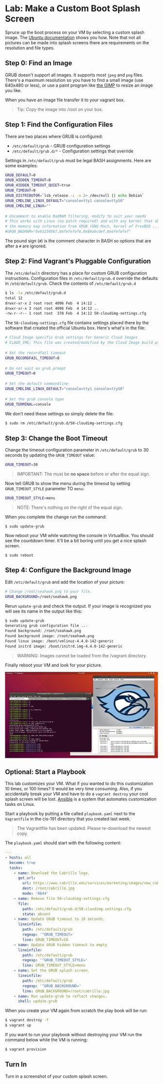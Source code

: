 # Lab: Make a Custom Boot Splash Screen 

Spruce up the boot process on your VM by selecting a custom splash image. The [Ubuntu documentation](https://help.ubuntu.com/community/Grub2/Displays) shows you how. Note that not all pictures can be made into splash screens there are requirements on the resolution and file types. 

## Step 0: Find an Image 

GRUB doesn't support all images. It supports most `jpeg` and `png` files. There's a maximum resolution so you have to find a small image (use 640x480 or less), or use a paint program like [the GIMP](http://www.gimp.org) to resize an image you like. 

When you have an image file transfer it to your vagrant box. 

> Tip: Copy the image into /root on your box.

## Step 1: Find the Configuration Files 

There are two places where GRUB is configured:

  * `/etc/default/grub` - GRUB configuration settings
  * `/etc/default/grub.d/*` - Configuration settings that override 
  
Settings in `/etc/default/grub` must be legal BASH assignments. Here are some examples:

```bash
GRUB_DEFAULT=0
GRUB_HIDDEN_TIMEOUT=0
GRUB_HIDDEN_TIMEOUT_QUIET=true
GRUB_TIMEOUT=0
GRUB_DISTRIBUTOR=`lsb_release -i -s 2> /dev/null || echo Debian`
GRUB_CMDLINE_LINUX_DEFAULT="console=tty1 console=ttyS0"
GRUB_CMDLINE_LINUX=""

# Uncomment to enable BadRAM filtering, modify to suit your needs
# This works with Linux (no patch required) and with any kernel that obtains
# the memory map information from GRUB (GNU Mach, kernel of FreeBSD ...)
#GRUB_BADRAM="0x01234567,0xfefefefe,0x89abcdef,0xefefefef"
```

The pound sign (`#`) is the comment character in BASH so options that are after a `#` are ignored.

## Step 2: Find Vagrant's Pluggable Configuration 

The `/etc/default` directory has a place for custom GRUB configuration instructions. Configuration files in `/etc/default/grub.d` override the defaults in `/etd/default/grub`. Check the contents of `/etc/default/grub.d`

```bash
$ ls -la /etc/default/grub.d
total 12
drwxr-xr-x 2 root root 4096 Feb  4 14:12 .
drwxr-xr-x 3 root root 4096 Feb  4 14:12 ..
-rw-r--r-- 1 root root  378 Feb  4 14:12 50-cloudimg-settings.cfg
``` 

The `50-cloudimg-settings.cfg` file contains settings placed there by the software that created the official Ubuntu box. Here's what's in the file: 

```bash
# Cloud Image specific Grub settings for Generic Cloud Images
# CLOUD_IMG: This file was created/modified by the Cloud Image build process

# Set the recordfail timeout
GRUB_RECORDFAIL_TIMEOUT=0

# Do not wait on grub prompt
GRUB_TIMEOUT=0

# Set the default commandline
GRUB_CMDLINE_LINUX_DEFAULT="console=tty1 console=ttyS0"

# Set the grub console type
GRUB_TERMINAL=console
```

We don't need these settings so simply delete the file: 

```bash
$ sudo rm /etc/default/grub.d/50-cloudimg-settings.cfg
```

## Step 3: Change the Boot Timeout

Change the timeout configuration parameter in `/etc/default/grub` to 30 seconds by updating the `GRUB_TIMEOUT` value: 

```bash
GRUB_TIMEOUT=30
```

> IMPORTANT: The must be **no space** before or after the equal sign.

Now tell GRUB to show the menu during the timeout by setting `GRUB_TIMEOUT_STYLE` parameter TO `menu`:

```bash
GRUB_TIMEOUT_STYLE=menu
```

> NOTE: There's nothing on the right of the equal sign. 

When you complete the change run the command:

```
$ sudo update-grub 
```

Now reboot your VM while watching the console in VirtualBox. You should see the countdown timer. It'll be a bit boring until you get a nice splash screen. 

```
$ sudo reboot 
```

## Step 4: Configure the Background Image 

Edit `/etc/default/grub` and add the location of your picture:

```bash
# Change /root/seahawk.png to your file.
GRUB_BACKGROUND=/root/seahawk.png
```

Rerun `update-grub` and check the output. If your image is recognized you will see its name in the output like this: 

```bash
$ sudo update-grub
Generating grub configuration file ...
Found background: /root/seahawk.png
Found background image: /root/seahawk.png
Found linux image: /boot/vmlinuz-4.4.0-142-generic
Found initrd image: /boot/initrd.img-4.4.0-142-generic
```

> WARNING: Images cannot be loaded from the /vagrant directory. 

Finally reboot your VM and look for your picture.

![](../images/seahawk_background.png)

## Optional: Start a Playbook 

This lab customizes your VM. What if you wanted to do this customization 10 times, or 100 times? It would be very time consuming. Also, if you accidentally break your VM and have to do a `vagrant destroy` your cool splash screen will be lost. [Ansible](https://docs.ansible.com/ansible/latest/user_guide/index.html) is a system that automates customization tasks on Linux. 

Start a playbook by putting a file called `playbook.yaml` next to the `Vagrantfile` in the cis-191 directory that you created last week. 

> The Vagrantfile has been updated. Please re-download the newest copy. 

The `playbook.yaml` should start with the following content: 

```yaml 
---
- hosts: all
  become: true
  tasks:
    - name: Download the Cabrillo logo. 
      get_url:
        url: https://www.cabrillo.edu/services/marketing/images/new_cabrillo_logo_1_003.jpg
        dest: /root/cabrillo.jpg
        mode: '0644'
    - name: Remove file 50-cloudimg-settings.cfg
      file:
        path: /etc/default/grub.d/50-cloudimg-settings.cfg
        state: absent    
    - name: Update GRUB timeout to 10 seconds.
      lineinfile:
        path: /etc/default/grub
        regexp: '^GRUB_TIMEOUT='
        line: GRUB_TIMEOUT=10
    - name: Update GRUB hidden timeout to empty
      lineinfile:
        path: /etc/default/grub
        regexp: '^GRUB_TIMEOUT_STYLE='
        line: GRUB_TIMEOUT_STYLE=menu
    - name: Set the GRUB splash screen.
      lineinfile:
        path: /etc/default/grub
        regexp: '^GRUB_BACKGROUND='
        line: GRUB_BACKGROUND=/root/cabrillo.jpg
    - name: Run update-grub to reflect changes. 
      shell: update-grub
```

When you create your VM again from scratch the play book will be run: 

```bash
$ vagrant destroy -f 
$ vagrant up 
```

If you want to run your playbook without destroying your VM run the command below while the VM is running:

```bash
$ vagrant provision 
```

## Turn In

Turn in a screenshot of your custom splash screen.
